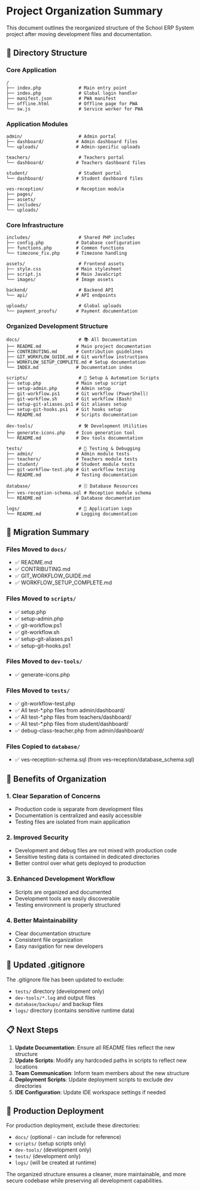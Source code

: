 # Project Organization Summary

This document outlines the reorganized structure of the School ERP System project after moving development files and documentation.

## 📁 Directory Structure

### Core Application
```
/
├── index.php              # Main entry point
├── index.php              # Global login handler
├── manifest.json          # PWA manifest
├── offline.html           # Offline page for PWA
└── sw.js                  # Service worker for PWA
```

### Application Modules
```
admin/                     # Admin portal
├── dashboard/            # Admin dashboard files
└── uploads/              # Admin-specific uploads

teachers/                  # Teachers portal
└── dashboard/            # Teachers dashboard files

student/                   # Student portal
└── dashboard/            # Student dashboard files

ves-reception/            # Reception module
├── pages/
├── assets/
├── includes/
└── uploads/
```

### Core Infrastructure
```
includes/                  # Shared PHP includes
├── config.php            # Database configuration
├── functions.php         # Common functions
└── timezone_fix.php      # Timezone handling

assets/                    # Frontend assets
├── style.css             # Main stylesheet
├── script.js             # Main JavaScript
└── images/               # Image assets

backend/                   # Backend API
└── api/                  # API endpoints

uploads/                   # Global uploads
└── payment_proofs/       # Payment documentation
```

### Organized Development Structure
```
docs/                      # 📚 All Documentation
├── README.md             # Main project documentation
├── CONTRIBUTING.md       # Contribution guidelines
├── GIT_WORKFLOW_GUIDE.md # Git workflow instructions
├── WORKFLOW_SETUP_COMPLETE.md # Setup documentation
└── INDEX.md              # Documentation index

scripts/                   # 🔧 Setup & Automation Scripts
├── setup.php             # Main setup script
├── setup-admin.php       # Admin setup
├── git-workflow.ps1      # Git workflow (PowerShell)
├── git-workflow.sh       # Git workflow (Bash)
├── setup-git-aliases.ps1 # Git aliases setup
├── setup-git-hooks.ps1   # Git hooks setup
└── README.md             # Scripts documentation

dev-tools/                 # 🛠️ Development Utilities
├── generate-icons.php    # Icon generation tool
└── README.md             # Dev tools documentation

tests/                     # 🧪 Testing & Debugging
├── admin/                # Admin module tests
├── teachers/             # Teachers module tests
├── student/              # Student module tests
├── git-workflow-test.php # Git workflow testing
└── README.md             # Testing documentation

database/                  # 🗄️ Database Resources
├── ves-reception-schema.sql # Reception module schema
└── README.md             # Database documentation

logs/                      # 📝 Application Logs
└── README.md             # Logging documentation
```

## 🔄 Migration Summary

### Files Moved to `docs/`
- ✅ README.md
- ✅ CONTRIBUTING.md  
- ✅ GIT_WORKFLOW_GUIDE.md
- ✅ WORKFLOW_SETUP_COMPLETE.md

### Files Moved to `scripts/`
- ✅ setup.php
- ✅ setup-admin.php
- ✅ git-workflow.ps1
- ✅ git-workflow.sh
- ✅ setup-git-aliases.ps1
- ✅ setup-git-hooks.ps1

### Files Moved to `dev-tools/`
- ✅ generate-icons.php

### Files Moved to `tests/`
- ✅ git-workflow-test.php
- ✅ All test-*.php files from admin/dashboard/
- ✅ All test-*.php files from teachers/dashboard/
- ✅ All test-*.php files from student/dashboard/
- ✅ debug-class-teacher.php from admin/dashboard/

### Files Copied to `database/`
- ✅ ves-reception-schema.sql (from ves-reception/database_schema.sql)

## 🎯 Benefits of Organization

### 1. **Clear Separation of Concerns**
- Production code is separate from development files
- Documentation is centralized and easily accessible
- Testing files are isolated from main application

### 2. **Improved Security**
- Development and debug files are not mixed with production code
- Sensitive testing data is contained in dedicated directories
- Better control over what gets deployed to production

### 3. **Enhanced Development Workflow**
- Scripts are organized and documented
- Development tools are easily discoverable
- Testing environment is properly structured

### 4. **Better Maintainability**
- Clear documentation structure
- Consistent file organization
- Easy navigation for new developers

## 🔧 Updated .gitignore

The .gitignore file has been updated to exclude:
- `tests/` directory (development only)
- `dev-tools/*.log` and output files
- `database/backups/` and backup files
- `logs/` directory (contains sensitive runtime data)

## 📋 Next Steps

1. **Update Documentation**: Ensure all README files reflect the new structure
2. **Update Scripts**: Modify any hardcoded paths in scripts to reflect new locations
3. **Team Communication**: Inform team members about the new structure
4. **Deployment Scripts**: Update deployment scripts to exclude dev directories
5. **IDE Configuration**: Update IDE workspace settings if needed

## 🚀 Production Deployment

For production deployment, exclude these directories:
- `docs/` (optional - can include for reference)
- `scripts/` (setup scripts only)
- `dev-tools/` (development only)
- `tests/` (development only)
- `logs/` (will be created at runtime)

The organized structure ensures a cleaner, more maintainable, and more secure codebase while preserving all development capabilities.
